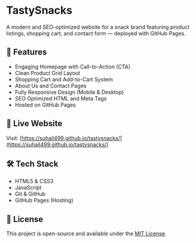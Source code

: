 # TastySnacks

A modern and SEO-optimized website for a snack brand featuring product listings, shopping cart, and contact form — deployed with GitHub Pages.

## 🌟 Features

- Engaging Homepage with Call-to-Action (CTA)
- Clean Product Grid Layout
- Shopping Cart and Add-to-Cart System
- About Us and Contact Pages
- Fully Responsive Design (Mobile & Desktop)
- SEO Optimized HTML and Meta Tags
- Hosted on GitHub Pages

## 🚀 Live Website

Visit: [https://suhail499.github.io/tastysnacks/](https://suhail499.github.io/tastysnacks/)

## 🛠️ Tech Stack

- HTML5 & CSS3
- JavaScript
- Git & GitHub
- GitHub Pages (Hosting)

## 📄 License

This project is open-source and available under the [MIT License](LICENSE).
